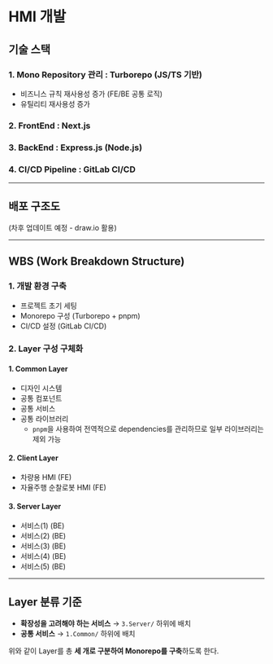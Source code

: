 # HMI 개발

## 기술 스택

### 1. **Mono Repository 관리** : Turborepo (JS/TS 기반)

- 비즈니스 규칙 재사용성 증가 (FE/BE 공통 로직)
- 유틸리티 재사용성 증가

### 2. **FrontEnd** : Next.js

### 3. **BackEnd** : Express.js (Node.js)

### 4. **CI/CD Pipeline** : GitLab CI/CD

---

## 배포 구조도

(차후 업데이트 예정 - draw.io 활용)

---

## WBS (Work Breakdown Structure)

### 1. 개발 환경 구축

- 프로젝트 초기 세팅
- Monorepo 구성 (Turborepo + pnpm)
- CI/CD 설정 (GitLab CI/CD)

### 2. Layer 구성 구체화

#### **1. Common Layer**

- 디자인 시스템
- 공통 컴포넌트
- 공통 서비스
- 공통 라이브러리
  - `pnpm`을 사용하여 전역적으로 dependencies를 관리하므로 일부 라이브러리는 제외 가능

#### **2. Client Layer**

- 차량용 HMI (FE)
- 자율주행 순찰로봇 HMI (FE)

#### **3. Server Layer**

- 서비스(1) (BE)
- 서비스(2) (BE)
- 서비스(3) (BE)
- 서비스(4) (BE)
- 서비스(5) (BE)

---

## Layer 분류 기준

- **확장성을 고려해야 하는 서비스** → `3.Server/` 하위에 배치
- **공통 서비스** → `1.Common/` 하위에 배치

위와 같이 Layer를 총 **세 개로 구분하여 Monorepo를 구축**하도록 한다.
